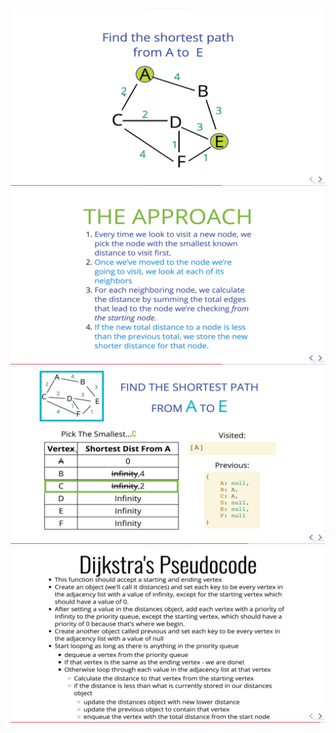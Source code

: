 <img src='./images/graph diagram.png'>

<br>

<img src='./images/approach.png'>

<br>

<img src='images/visual representation.png'>

<br>

<img src='images/pseudocode.png'>

